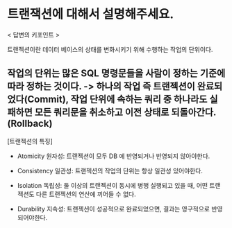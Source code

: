 # 트랜잭션에 대해서 설명해주세요.

< 답변의 키포인트 >

트랜젝션이란 데이터 베이스의 상태를 변화시키기 위해 수행하는 작업의 단위이다.

작업의 단위는 많은 SQL 명령문들을 사람이 정하는 기준에 따라 정하는 것이다.
-> 하나의 작업 즉 트랜젝션이 완료되었다(Commit), 작업 단위에 속하는 쿼리 중 하나라도 실패하면 모든 쿼리문을 취소하고 이전 상태로 되돌아간다.(Rollback)
---

[트랜젝션의 특징]
* Atomicity 원자성: 트랜젝션이 모두 DB 에 반영되거나 반영되지 않아야한다.

* Consistency 일관성: 트랜젝션의 작업의 단위는 항상 일관성 있어야한다.

* Isolation 독립성: 둘 이상의 트랜젝션이 동시에 병행 실행되고 있을 때, 어떤 트랜젝션도 다른 트랜젝션의 연산에 끼어들 수 없다.

* Durability 지속성: 트랜젝션이 성공적으로 완료되었으면, 결과는 영구적으로 반영되어야한다.

